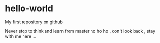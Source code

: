 # hello-world
My first repository on github


Never stop to think and learn from master
ho ho ho , don't look back , stay with me here ...

